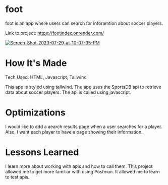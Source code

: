 # foot
foot is an app where users can search for inforamtion about soccer players.

Link to project: https://footindex.onrender.com/ 


<a href="https://ibb.co/cvBy0z9"><img src="https://i.ibb.co/0X7nTPL/Screen-Shot-2023-07-29-at-10-07-35-PM.png" alt="Screen-Shot-2023-07-29-at-10-07-35-PM" border="0"></a>

# How It's Made

Tech Used: HTML, Javascript, Tailwind

This app is styled using tailwind. The app uses the SportsDB api to retrieve data about soccer players. The api is called using javascript.

# Optimizations

I would like to add a aearch results page when a user searches for a player. Also, I want each player to have a page showing their information.

# Lessons Learned
I learn more about working with apis snd how to call them. This project allowed me to get more familiar with using Postman. It allowed me to learn to test apis.
